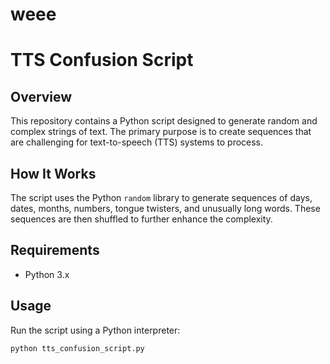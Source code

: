 # weee

 # TTS Confusion Script

## Overview
This repository contains a Python script designed to generate random and complex strings of text. The primary purpose is to create sequences that are challenging for text-to-speech (TTS) systems to process.

## How It Works
The script uses the Python `random` library to generate sequences of days, dates, months, numbers, tongue twisters, and unusually long words. These sequences are then shuffled to further enhance the complexity.

## Requirements
- Python 3.x

## Usage
Run the script using a Python interpreter:
```bash
python tts_confusion_script.py
